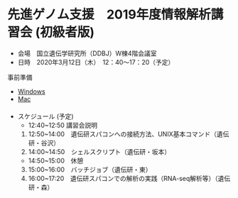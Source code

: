 # 先進ゲノム支援　2019年度情報解析講習会 (初級者版)
- 会場　国立遺伝学研究所（DDBJ）W棟4階会議室
- 日時　2020年3月12日（木）　12：40～17：20（予定）

事前準備 
- [Windows](https://www.evernote.com/l/AM3Roi7wQQdPr6oTXeb1_K5X6NTcbNzLyso)  
- [Mac](https://www.evernote.com/l/AM3SRVwG6eJLDZojqTgWS_x5csynKJpbI0o)  
　　　
- スケジュール  (予定)   
    - 12:40~12:50 講習会説明
    1. 12:50~14:00　遺伝研スパコンへの接続方法、UNIX基本コマンド（遺伝研・谷沢）
    2. 14:00~14:50　シェルスクリプト（遺伝研・坂本）
    - 14:50~15:00　休憩
    3. 15:00~16:00　バッチジョブ（遺伝研・東）
    4. 16:00~17:20　遺伝研スパコンでの解析の実践（RNA-seq解析等）（遺伝研・森）
